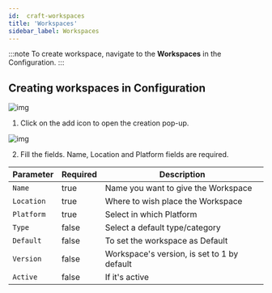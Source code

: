 ```yaml
---
id:  craft-workspaces
title: 'Workspaces'
sidebar_label: Workspaces
---
```



:::note 
To create  workspace, navigate to the **Workspaces** in the Configuration. 
:::

## Creating workspaces in Configuration

![img](/img/responses/craft_configuration_workspaces_menu_evidence.png)


1. Click on the add icon to open the creation pop-up.

![img](/img/responses/craft_configuration_workspaces_evidence.png)

2. Fill the fields. Name, Location and Platform fields are required.

<table className="custom-table">
    <thead>
        <tr>
            <th>Parameter</th>
            <th>Required</th>
            <th>Description</th>
        </tr>
    </thead>
    <tbody>
        <tr className="selected">
            <td><code>Name</code></td>
            <td>true</td>
            <td>Name you want to give the Workspace</td>
        </tr>
        <tr className="selected">
            <td><code>Location</code></td>
            <td>true</td>
            <td>Where to wish place the Workspace</td>
        </tr>
        <tr className="selected">
            <td><code>Platform</code></td>
            <td>true</td>
            <td>Select in which Platform</td>
        </tr>
        <tr className="selected">
            <td><code>Type</code></td>
            <td>false</td>
            <td>Select a default type/category</td>
        </tr>
        <tr className="selected">
            <td><code>Default</code></td>
            <td>false</td>
            <td>To set the workspace as Default</td>
        </tr>
        <tr className="selected">
            <td><code>Version</code></td>
            <td>false</td>
            <td>Workspace's version, is set to 1 by default</td>
        </tr>
        <tr className="selected">
            <td><code>Active</code></td>
            <td>false</td>
            <td>If it's active</td>
        </tr>
    </tbody>
</table>
